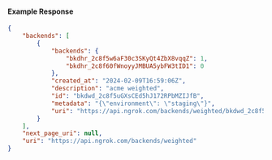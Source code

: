 <!-- Code generated for API Clients. DO NOT EDIT. -->

#### Example Response

```json
{
	"backends": [
		{
			"backends": {
				"bkdhr_2c8f5w6aF30c3SKyQt4ZbX8vqqZ": 1,
				"bkdhr_2c8f60fWnoyyJMBUA5ybFW3tID1": 0
			},
			"created_at": "2024-02-09T16:59:06Z",
			"description": "acme weighted",
			"id": "bkdwd_2c8f5uGXsCEd5hJ172RPbMZIJfB",
			"metadata": "{\"environment\": \"staging\"}",
			"uri": "https://api.ngrok.com/backends/weighted/bkdwd_2c8f5uGXsCEd5hJ172RPbMZIJfB"
		}
	],
	"next_page_uri": null,
	"uri": "https://api.ngrok.com/backends/weighted"
}
```
